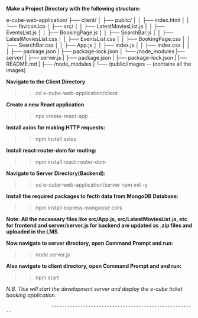 **Make a Project Directory with the following structure:**

e-cube-web-application/
├── client/
│   ├── public/
│   │   ├── index.html
│   │   └── favicon.ico
│   ├── src/
│   │   ├── LatestMoviesList.js
│   │   ├── EventsList.js
│   │   ├── BookingPage.js
│   │   ├── SearchBar.js
│   │   ├── LatestMoviesList.css
│   │   ├── EventsList.css
│   │   ├── BookingPage.css
│   │   ├── SearchBar.css
│   │   ├── App.js
│   │   ├── index.js
│   │   ├── index.css
│   │   
│   ├── package.json
|   ├── package-lock.json
│   └── /node_modules
|── server/
|   ├── server.js
|   ├── package.json
|   ├── package-lock.json
|   |── README.md
|   ├── /node_modules
|   └── /public/images -- (contains all the images)

**Navigate to the Client Directory**
>> cd e-cube-web-application/client

**Create a new React application**
>>npx create-react-app .

**Install axios for making HTTP requests:**
>> npm install axios

**Install react-router-dom for routing:**
>> npm install react-router-dom

**Navigate to Server Directory(Backend):**
>> cd e-cube-web-application/server
>> npm init -y

**Install the required packages to fecth data from MongoDB Database:**
>> npm install express mongoose cors

**Note: All the necessary files like src/App.js, src/LatestMoviesList.js, etc for frontend and server/server.js for backend are updated as .zip files and uploaded in the LMS.**

**Now navigate to server directory, open Command Prompt and run:**
>> node server.js

**Also navigate to client directory, open Command Prompt and and run:**
>> npm start

*N.B. This will start the development server and display the e-cube ticket booking application.*

                     -------------------------------------------------------

